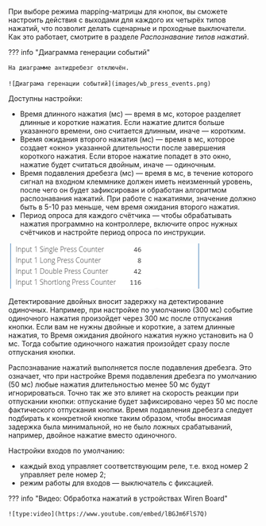 При выборе режима mapping-матрицы для кнопок, вы сможете настроить действия с выходами для каждого их четырёх типов нажатий, что позволит делать сценарные и проходные выключатели. Как это работает, смотрите в разделе _Распознавание типов нажатий_.

??? info "Диаграмма генерации событий"

    На диаграмме антидребезг отключён.

    ![Диаграма геренации событий](images/wb_press_events.png)

Доступны настройки:

- Время длинного нажатия (мс) — время в мс, которое разделяет длинные и короткие нажатия. Если нажатие длится больше указанного времени, оно считается длинным, иначе — коротким.
- Время ожидания второго нажатия (мс) — время в мс, которое создает «окно» указанной длительности после завершения короткого нажатия. Если второе нажатие попадет в это окно, нажатие будет считаться двойным, иначе — одиночным.
- Время подавления дребезга (мс) — время в мс, в течение которого сигнал на входном клеммнике должен иметь неизменный уровень, после чего он будет зафиксирован и обработан алгоритмом распознавания нажатий. При работе с нажатиями, значение должно быть в 5-10 раз меньше, чем время ожидания второго нажатия.
- Период опроса для каждого счётчика — чтобы обрабатывать нажатия программно на контроллере, включите опрос нужных счётчиков и настройте период опроса по инструкции.

![Диаграма геренации событий](images/wb_press_counters.png)

Детектирование двойных вносит задержку на детектирование одиночных. Например, при настройке по умолчанию (300 мс) событие одиночного нажатия произойдет через 300 мс после отпускания кнопки. Если вам не нужны двойные и короткие, а затем длинные нажатия, то Время ожидания двойного нажатия нужно установить на 0 мс. Тогда событие одиночного нажатия произойдет сразу после отпускания кнопки.

Распознавание нажатий выполняется после подавления дребезга. Это означает, что при настройке Время подавления дребезга по умолчанию (50 мс) любые нажатия длительностью менее 50 мс будут игнорироваться. Точно так же это влияет на скорость реакции при отпускании кнопки: отпускание будет зафиксировано через 50 мс после фактического отпускания кнопки. Время подавления дребезга следует подбирать к конкретной кнопке таким образом, чтобы вносимая задержка была минимальной, но не было ложных срабатываний, например, двойное нажатие вместо одиночного.

Настройки входов по умолчанию:

- каждый вход управляет соответствующим реле, т.е. вход номер 2 управляет реле номер 2;
- режим работы для входов — выключатель с фиксацией.

??? info "Видео: Обработка нажатий в устройствах Wiren Board"

    ![type:video](https://www.youtube.com/embed/lBGJm6FlS7Q)

